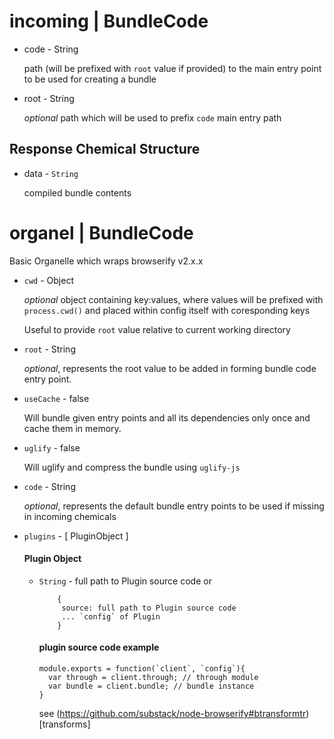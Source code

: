 # incoming | BundleCode

* code - String

  path (will be prefixed with `root` value if provided) to the main entry point to be used for creating a bundle

* root - String

  *optional* path which will be used to prefix `code` main entry path


## Response Chemical Structure ##

  * data - `String` 
  
    compiled bundle contents

# organel | BundleCode

Basic Organelle which wraps browserify v2.x.x 

* `cwd` - Object

  *optional* object containing key:values, where values will be prefixed with `process.cwd()` and placed within config itself with coresponding keys

  Useful to provide `root` value relative to current working directory

* `root` - String

  *optional*, represents the root value to be added in forming bundle code entry point.

* `useCache` - false

  Will bundle given entry points and all its dependencies only once and cache them in memory.

* `uglify` - false

  Will uglify and compress the bundle using `uglify-js`

* `code` - String

  *optional*, represents the default bundle entry points to be used if missing in incoming chemicals

* `plugins` - [ PluginObject ]

  #### Plugin Object 
  
  * `String` - full path to Plugin source code or

            {
             source: full path to Plugin source code
             ... `config` of Plugin
            }

    #### plugin source code example

        module.exports = function(`client`, `config`){
          var through = client.through; // through module
          var bundle = client.bundle; // bundle instance
        }

    see (https://github.com/substack/node-browserify#btransformtr)[transforms]